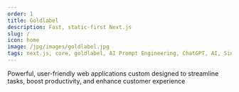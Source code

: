 ```yaml
---
order: 1
title: Goldlabel
description: Fast, static-first Next.js
slug: /
icon: home
image: /jpg/images/goldlabel.jpg
tags: next.js, core, goldlabel, AI Prompt Engineering, ChatGPT, AI, Singularity
---
```

Powerful, user-friendly web applications custom designed to streamline tasks, boost productivity, and enhance customer experience